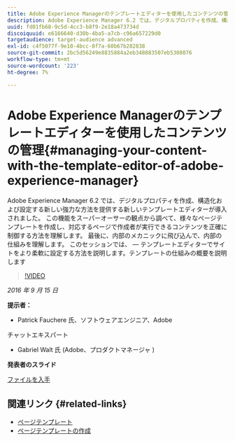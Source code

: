 ```yaml
---
title: Adobe Experience Managerのテンプレートエディターを使用したコンテンツの管理
description: Adobe Experience Manager 6.2 では、デジタルプロパティを作成、構造化および設定する新しい強力な方法を提供する新しいテンプレートエディターが導入されました。 この機能をスーパーオーサーの観点から調べて、様々なページテンプレートを作成し、対応するページで作成者が実行できるコンテンツを正確に制御する方法を理解します。 最後に、内部のメカニックに飛び込んで、内部の仕組みを理解します。
uuid: fd01fb68-9c5d-4cc3-b8f9-2e18a473734d
discoiquuid: e6166640-d30b-4ba5-a7cb-c96a657229d0
targetaudience: target-audience advanced
exl-id: c4f5077f-9e10-4bcc-8f7a-60b67b282838
source-git-commit: 2bc5d56249e8835884a2eb348083507eb5308076
workflow-type: tm+mt
source-wordcount: '223'
ht-degree: 7%

---
```


# Adobe Experience Managerのテンプレートエディターを使用したコンテンツの管理{#managing-your-content-with-the-template-editor-of-adobe-experience-manager}

Adobe Experience Manager 6.2 では、デジタルプロパティを作成、構造化および設定する新しい強力な方法を提供する新しいテンプレートエディターが導入されました。 この機能をスーパーオーサーの観点から調べて、様々なページテンプレートを作成し、対応するページで作成者が実行できるコンテンツを正確に制御する方法を理解します。 最後に、内部のメカニックに飛び込んで、内部の仕組みを理解します。 このセッションでは、 — テンプレートエディターでサイトをより柔軟に設定する方法を説明します。テンプレートの仕組みの概要を説明します

>[!VIDEO](https://video.tv.adobe.com/v/19300/?quality=9)

*2016 年 9 月 15 日*

**提示者：**

* Patrick Fauchere 氏、ソフトウェアエンジニア、Adobe

チャットエキスパート

* Gabriel Walt 氏 (Adobe、プロダクトマネージャ )

**発表者のスライド**

[ファイルを入手](assets/aem-gems-91416-template-editor.pdf)

## 関連リンク {#related-links}

* [ページテンプレート](https://docs.adobe.com/docs/en/aem/6-2/develop/templates/page-templates-editable.html)
* [ページテンプレートの作成](https://docs.adobe.com/docs/jp/aem/6-2/author/site-page-features/templates.html)